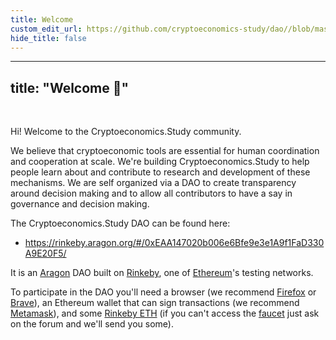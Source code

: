 ```yaml
---
title: Welcome
custom_edit_url: https://github.com/cryptoeconomics-study/dao//blob/master/about/welcome.md
hide_title: false
---
```

<!-- This file is generated by /website/scripts/sync-util.js - changes will be overwritten! -->

---
title: "Welcome 👋"
---

<br />

Hi! Welcome to the Cryptoeconomics.Study community.

We believe that cryptoeconomic tools are essential for human coordination and cooperation at scale. We're building Cryptoeconomics.Study to help people learn about and contribute to research and development of these mechanisms. We are self organized via a DAO to create transparency around decision making and to allow all contributors to have a say in governance and decision making.

The Cryptoeconomics.Study DAO can be found here:
- https://rinkeby.aragon.org/#/0xEAA147020b006e6Bfe9e3e1A9f1FaD330A9E20F5/

It is an [Aragon](https://aragon.org/) DAO built on [Rinkeby](https://www.rinkeby.io/#stats), one of [Ethereum](https://www.ethereum.org/)'s testing networks.

To participate in the DAO you'll need a browser (we recommend [Firefox](https://www.mozilla.org/en-US/firefox/new/) or [Brave](https://brave.com/)), an Ethereum wallet that can sign transactions (we recommend [Metamask](https://metamask.io/)), and some [Rinkeby ETH](https://faucet.rinkeby.io/) (if you can't access the [faucet](https://faucet.rinkeby.io/) just ask on the forum and we'll send you some).

<br />
